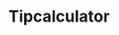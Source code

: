 # Tipcalculator

<blockquote class="imgur-embed-pub" lang="en" data-id="a/EJp6Um6"><a href="//imgur.com/EJp6Um6"></a></blockquote><script async src="//s.imgur.com/min/embed.js" charset="utf-8"></script>

